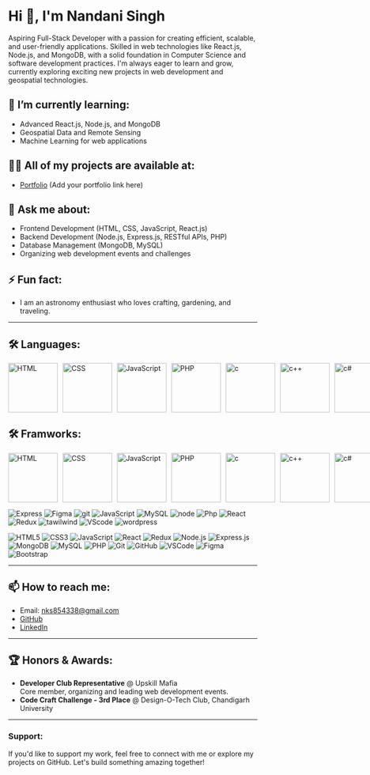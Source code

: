 # Hi 👋, I'm Nandani Singh

Aspiring Full-Stack Developer with a passion for creating efficient, scalable, and user-friendly applications. Skilled in web technologies like React.js, Node.js, and MongoDB, with a solid foundation in Computer Science and software development practices. I'm always eager to learn and grow, currently exploring exciting new projects in web development and geospatial technologies.

## 🌱 I’m currently learning:
- Advanced React.js, Node.js, and MongoDB
- Geospatial Data and Remote Sensing
- Machine Learning for web applications

## 👩‍💻 All of my projects are available at:
- [Portfolio](#) (Add your portfolio link here)

## 💬 Ask me about:
- Frontend Development (HTML, CSS, JavaScript, React.js)
- Backend Development (Node.js, Express.js, RESTful APIs, PHP)
- Database Management (MongoDB, MySQL)
- Organizing web development events and challenges

## ⚡ Fun fact:
- I am an astronomy enthusiast who loves crafting, gardening, and traveling.

---

## 🛠 Languages:
<div style="display: flex; justify-content: space-between; gap: 10px;">
    <img src="https://github.com/user-attachments/assets/9a3160ce-ec56-43fd-9b66-0357f500d49a" alt="HTML" width="100" height="100">
    <img src="https://github.com/user-attachments/assets/2f5f64d9-fbfd-4d88-9217-eb6f522187b9" alt="CSS" width="100" height="100">
    <img src="https://github.com/user-attachments/assets/4ef61b34-e420-48ff-9d24-63f7bc9f6de1" alt="JavaScript" width="100" height="100">
    <img src="https://github.com/user-attachments/assets/42297ea2-ff42-40b8-a2f3-10bb6cdfbffb" alt="PHP" width="100" height="100">
    <img src="https://github.com/user-attachments/assets/2e98a6a8-06f7-48b9-af4c-274416717e4b" alt="c" width="100" height="100">
    <img src="https://github.com/user-attachments/assets/2e98a6a8-06f7-48b9-af4c-274416717e4b" alt="c++" width="100" height="100">
    <img src="https://github.com/user-attachments/assets/2c969332-0265-4075-954b-9ce074fc5f9e" alt="c#" width="100" height="100">
</div>

## 🛠 Framworks:
<div style="display: flex; justify-content: space-between; gap: 10px;">
    <img src="https://github.com/user-attachments/assets/9a3160ce-ec56-43fd-9b66-0357f500d49a" alt="HTML" width="100" height="100">
    <img src="https://github.com/user-attachments/assets/2f5f64d9-fbfd-4d88-9217-eb6f522187b9" alt="CSS" width="100" height="100">
    <img src="https://github.com/user-attachments/assets/4ef61b34-e420-48ff-9d24-63f7bc9f6de1" alt="JavaScript" width="100" height="100">
    <img src="https://github.com/user-attachments/assets/42297ea2-ff42-40b8-a2f3-10bb6cdfbffb" alt="PHP" width="100" height="100">
    <img src="https://github.com/user-attachments/assets/2e98a6a8-06f7-48b9-af4c-274416717e4b" alt="c" width="100" height="100">
    <img src="https://github.com/user-attachments/assets/2e98a6a8-06f7-48b9-af4c-274416717e4b" alt="c++" width="100" height="100">
    <img src="https://github.com/user-attachments/assets/2c969332-0265-4075-954b-9ce074fc5f9e" alt="c#" width="100" height="100">
</div>

![Express](https://github.com/user-attachments/assets/babd6af2-4322-49a1-9bd8-48084fae2771)
![Figma](https://github.com/user-attachments/assets/77e125c5-2629-4f61-ba8a-fe26108d86c8)
![git](https://github.com/user-attachments/assets/a337e2a7-05e4-4150-983c-549c65b8e336)
![JavaScript](https://github.com/user-attachments/assets/a92ea45b-d66b-4df5-978e-2e9238993b9b)
![MySQL](https://github.com/user-attachments/assets/bfb03122-62c0-466a-8b82-91505d515aa7)
![node](https://github.com/user-attachments/assets/825d3c2b-0578-4310-88dc-d5e8a07b7214)
![Php]()
![React](https://github.com/user-attachments/assets/c9a99fb5-fd86-4dfb-af62-f176758c5d14)
![Redux](https://github.com/user-attachments/assets/6aea1c5c-d92a-4992-9bec-fb26c529f644)
![tawilwind](https://github.com/user-attachments/assets/ce992630-ed41-4c56-a445-3bd1b2a8eea5)
![VScode](https://github.com/user-attachments/assets/998f6123-0fcc-4568-933c-aeba6730b6f9)
![wordpress](https://github.com/user-attachments/assets/00c41faf-c943-45b1-8f96-9993e8a25da6)

![HTML5](https://img.shields.io/badge/HTML5-%23E34F26.svg?style=for-the-badge&logo=html5&logoColor=white)
![CSS3](https://img.shields.io/badge/CSS3-%231572B6.svg?style=for-the-badge&logo=css3&logoColor=white)
![JavaScript](https://img.shields.io/badge/JavaScript-%23F7DF1E.svg?style=for-the-badge&logo=javascript&logoColor=black)
![React](https://img.shields.io/badge/React-%2320232a.svg?style=for-the-badge&logo=react&logoColor=%2361DAFB)
![Redux](https://img.shields.io/badge/Redux-%23593d88.svg?style=for-the-badge&logo=redux&logoColor=white)
![Node.js](https://img.shields.io/badge/Node.js-%23339933.svg?style=for-the-badge&logo=nodedotjs&logoColor=white)
![Express.js](https://img.shields.io/badge/Express.js-%23000000.svg?style=for-the-badge&logo=express&logoColor=white)
![MongoDB](https://img.shields.io/badge/MongoDB-%2347A248.svg?style=for-the-badge&logo=mongodb&logoColor=white)
![MySQL](https://img.shields.io/badge/MySQL-%2300f.svg?style=for-the-badge&logo=mysql&logoColor=white)
![PHP](https://img.shields.io/badge/PHP-%23777BB4.svg?style=for-the-badge&logo=php&logoColor=white)
![Git](https://img.shields.io/badge/Git-%23F05033.svg?style=for-the-badge&logo=git&logoColor=white)
![GitHub](https://img.shields.io/badge/GitHub-%23181717.svg?style=for-the-badge&logo=github&logoColor=white)
![VSCode](https://img.shields.io/badge/VSCode-%23007ACC.svg?style=for-the-badge&logo=visual-studio-code&logoColor=white)
![Figma](https://img.shields.io/badge/Figma-%23F24E1E.svg?style=for-the-badge&logo=figma&logoColor=white)
![Bootstrap](https://img.shields.io/badge/Bootstrap-%23563D7C.svg?style=for-the-badge&logo=bootstrap&logoColor=white)

---

## 📫 How to reach me:
- Email: nks854338@gmail.com
- [GitHub](https://github.com/your-username)
- [LinkedIn](https://www.linkedin.com/in/your-linkedin)

---

## 🏆 Honors & Awards:
- **Developer Club Representative** @ Upskill Mafia  
  Core member, organizing and leading web development events.
- **Code Craft Challenge - 3rd Place** @ Design-O-Tech Club, Chandigarh University

---

### Support:
If you'd like to support my work, feel free to connect with me or explore my projects on GitHub. Let's build something amazing together!
